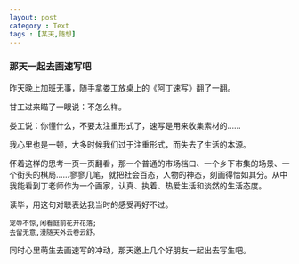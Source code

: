 ```yaml
---
layout: post
category : Text
tags : [某天,随想]
---
```

### 那天一起去画速写吧

昨天晚上加班无事，随手拿娄工放桌上的《阿丁速写》翻了一翻。

甘工过来瞄了一眼说：不怎么样。

娄工说：你懂什么，不要太注重形式了，速写是用来收集素材的……

我心里也是一顿，大多时候我们过于注重形式，而失去了生活的本源。

怀着这样的思考一页一页翻看，那一个普通的市场档口、一个乡下市集的场景、一个街头的棋局……寥寥几笔，就把社会百态，人物的神态，刻画得恰如其分。从中我能看到丁老师作为一个画家，认真、执着、热爱生活和淡然的生活态度。

读毕，用这句对联表达我当时的感受再好不过。

	宠辱不惊,闲看庭前花开花落; 
	去留无意,漫随天外云卷云舒。

同时心里萌生去画速写的冲动，那天邀上几个好朋友一起出去写生吧。